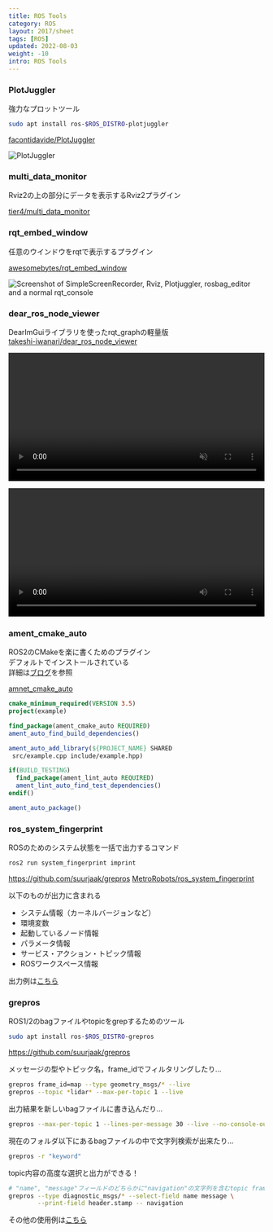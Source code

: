 ```yaml
---
title: ROS Tools
category: ROS
layout: 2017/sheet
tags: [ROS]
updated: 2022-08-03
weight: -10
intro: ROS Tools
---
```


<style type="text/css">
video {
    width: 100%;
}
</style>

### PlotJuggler

強力なプロットツール

```bash
sudo apt install ros-$ROS_DISTRO-plotjuggler
```

[facontidavide/PlotJuggler](https://github.com/facontidavide/PlotJuggler)

![PlotJuggler](https://raw.gDurabilityithubusercontent.com/facontidavide/PlotJuggler/main/docs/plotjuggler3.gif)

### multi_data_monitor

Rviz2の上の部分にデータを表示するRviz2プラグイン

[tier4/multi_data_monitor](https://github.com/tier4/multi_data_monitor)

### rqt_embed_window

任意のウインドウをrqtで表示するプラグイン

[awesomebytes/rqt_embed_window](https://github.com/awesomebytes/rqt_embed_window)

![Screenshot of SimpleScreenRecorder, Rviz, Plotjuggler, rosbag_editor and a normal rqt_console](https://raw.githubusercontent.com/awesomebytes/rqt_embed_window/main/screenshot1.png)

### dear_ros_node_viewer

DearImGuiライブラリを使ったrqt_graphの軽量版  
[takeshi-iwanari/dear_ros_node_viewer](https://github.com/takeshi-iwanari/dear_ros_node_viewer)

<video controls autoplay muted>
  <source src="https://user-images.githubusercontent.com/105265012/177068238-eaf4fed9-12c0-4c5b-ac7f-9597483c4c3c.mp4" type="video/mp4">
</video>

![](https://user-images.githubusercontent.com/105265012/177068238-eaf4fed9-12c0-4c5b-ac7f-9597483c4c3c.mp4)

### ament_cmake_auto

ROS2のCMakeを楽に書くためのプラグイン  
デフォルトでインストールされている  
詳細は[ブログ](https://hans-robo.hatenablog.com/entry/2020/12/15/153503)を参照

[amnet_cmake_auto](https://github.com/ament/ament_cmake/tree/rolling/ament_cmake_auto)

```CMake
cmake_minimum_required(VERSION 3.5)
project(example)

find_package(ament_cmake_auto REQUIRED)
ament_auto_find_build_dependencies()

ament_auto_add_library(${PROJECT_NAME} SHARED
 src/example.cpp include/example.hpp)

if(BUILD_TESTING)
  find_package(ament_lint_auto REQUIRED)
  ament_lint_auto_find_test_dependencies()
endif()

ament_auto_package()
```

### ros_system_fingerprint

ROSのためのシステム状態を一括で出力するコマンド

```bash
ros2 run system_fingerprint imprint
```
<https://github.com/suurjaak/grepros>
[MetroRobots/ros_system_fingerprint](https://github.com/MetroRobots/ros_system_fingerprint/tree/ros2)

以下のものが出力に含まれる

- システム情報（カーネルバージョンなど）
- 環境変数
- 起動しているノード情報
- パラメータ情報
- サービス・アクション・トピック情報
- ROSワークスペース情報

出力例は[こちら](https://github.com/MetroRobots/ros_system_fingerprint/blob/ros2/example_fingerprint.yaml)

### grepros

ROS1/2のbagファイルやtopicをgrepするためのツール

```bash
sudo apt install ros-$ROS_DISTRO-grepros
```
<https://github.com/suurjaak/grepros>

メッセージの型やトピック名，frame_idでフィルタリングしたり...

```bash
grepros frame_id=map --type geometry_msgs/* --live
grepros --topic *lidar* --max-per-topic 1 --live
```

出力結果を新しいbagファイルに書き込んだり...

```bash
grepros --max-per-topic 1 --lines-per-message 30 --live --no-console-output --write my.bag
```

現在のフォルダ以下にあるbagファイルの中で文字列検索が出来たり...

```bash
grepros -r "keyword"
```

topic内容の高度な選択と出力ができる！

```bash
# "name", "message"フィールドのどちらかに"navigation"の文字列を含むtopic frameのheader.stampのみを出力する
grepros --type diagnostic_msgs/* --select-field name message \
        --print-field header.stamp -- navigation
```

その他の使用例は[こちら](https://suurjaak.github.io/grepros/usage.html)
